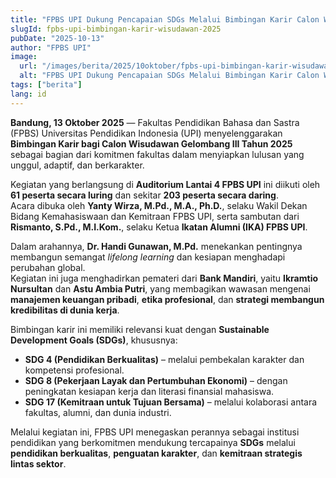 ```yaml
---
title: "FPBS UPI Dukung Pencapaian SDGs Melalui Bimbingan Karir Calon Wisudawan Gelombang III Tahun 2025"
slugId: fpbs-upi-bimbingan-karir-wisudawan-2025
pubDate: "2025-10-13"
author: "FPBS UPI"
image:
  url: "/images/berita/2025/10oktober/fpbs-upi-bimbingan-karir-wisudawan-2025.webp"
  alt: "FPBS UPI Dukung Pencapaian SDGs Melalui Bimbingan Karir Calon Wisudawan"
tags: ["berita"]
lang: id
---
```


**Bandung, 13 Oktober 2025** — Fakultas Pendidikan Bahasa dan Sastra (FPBS) Universitas Pendidikan Indonesia (UPI) menyelenggarakan **Bimbingan Karir bagi Calon Wisudawan Gelombang III Tahun 2025** sebagai bagian dari komitmen fakultas dalam menyiapkan lulusan yang unggul, adaptif, dan berkarakter.  

Kegiatan yang berlangsung di **Auditorium Lantai 4 FPBS UPI** ini diikuti oleh **61 peserta secara luring** dan sekitar **203 peserta secara daring**.  
Acara dibuka oleh **Yanty Wirza, M.Pd., M.A., Ph.D.**, selaku Wakil Dekan Bidang Kemahasiswaan dan Kemitraan FPBS UPI, serta sambutan dari **Rismanto, S.Pd., M.I.Kom.**, selaku Ketua **Ikatan Alumni (IKA) FPBS UPI**.  

Dalam arahannya, **Dr. Handi Gunawan, M.Pd.** menekankan pentingnya membangun semangat *lifelong learning* dan kesiapan menghadapi perubahan global.  
Kegiatan ini juga menghadirkan pemateri dari **Bank Mandiri**, yaitu **Ikramtio Nursultan** dan **Astu Ambia Putri**, yang membagikan wawasan mengenai **manajemen keuangan pribadi**, **etika profesional**, dan **strategi membangun kredibilitas di dunia kerja**.  

Bimbingan karir ini memiliki relevansi kuat dengan **Sustainable Development Goals (SDGs)**, khususnya:  
- **SDG 4 (Pendidikan Berkualitas)** – melalui pembekalan karakter dan kompetensi profesional.  
- **SDG 8 (Pekerjaan Layak dan Pertumbuhan Ekonomi)** – dengan peningkatan kesiapan kerja dan literasi finansial mahasiswa.  
- **SDG 17 (Kemitraan untuk Tujuan Bersama)** – melalui kolaborasi antara fakultas, alumni, dan dunia industri.  

Melalui kegiatan ini, FPBS UPI menegaskan perannya sebagai institusi pendidikan yang berkomitmen mendukung tercapainya **SDGs** melalui **pendidikan berkualitas**, **penguatan karakter**, dan **kemitraan strategis lintas sektor**.